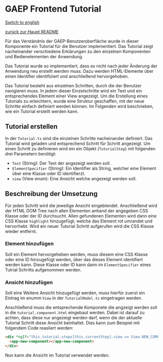 # GAEP Frontend Tutorial
[Switch to english](/Frontend/app/GAEP/src/app/components/tutorial/README.md)

[zurück zur Haupt README](/README.md)

Für das Verständnis der GAEP-Benutzeroberfläche wurde in dieser Komponente ein Tutorial für die Benutzer implementiert. Das Tutorial zeigt nacheinander verschiedene Erklärungen zu den einzelnen Komponenten und Bedienelementen der Anwendung.

Das Tutorial wurde so implementiert, dass es nicht nach jeder Änderung der Anwendung neu erstellt werden muss. Dazu werden HTML-Elemente über einen Identifier identifiziert und anschließend hervorgehoben. 

Das Tutorial besteht aus einzelnen Schritten, durch die der Benutzer navigieren muss. In jedem dieser Einzelschritte wird ein Text und ein entsprechendes Element einer View angezeigt. Um die Erstellung eines Tutorials zu erleichtern, wurde eine Struktur geschaffen, mit der neue Schritte einfach definiert werden können. Im Folgenden wird beschrieben, wie ein Tutorial erstellt werden kann.

## Tutorial erstellen
In der `Tutorial.ts` sind die einzelnen Schritte nacheinander definiert. Das Tutorial wird geladen und entsprechend Schritt für Schritt angezeigt. Um einen Schritt zu definieren wird ein ein Objekt (`TutorialStep`) mit folgenden drei Parametern benötigt:
- `Text` (String): Der Text der angezeigt werden soll.
- `ElementSpecifier` (String): Ein Identifier als String, welcher eine Element über eine Klasse oder ID identifierzt.
- `view` (View enum): Eine Ansicht welche angezeigt werden soll.

## Beschreibung der Umsetzung
Für jeden Schritt wird die jeweilige Ansicht eingeblendet. Anschließend wird der HTML DOM Tree nach allen Elementen anhand der angegeben CSS Klasse oder der ID durchsucht. Allen gefundenen Elementen wird dann eine CSS Klasse `highlight` hinzugefügt, welche das Element rot umrandet und hervorhebt. Wird ein neuer Tutorial Schritt aufgerufen wird die CSS Klasse wieder entfernt.


### Element hinzufügen
Soll ein Element hervorgeheben werden, muss diesem eine CSS Klasse oder eine ID hinzugefügt werden, über das dieses Element identifiert werden kann. Diese Klasse oder ID kann dann im `ElementSpecifier` eines Tutrial Schritts aufgenommen werden.

### Ansicht hinzufügen
Soll eine Weitere Ansicht hinzugefügt werden, muss hierfür zuerst ein Eintrag im enumm `View` in der `TutorialModel.ts` eingetragen werden. 

Anschließend muss die entsprechende Komponete die angzeigt werden soll in die `tutorial.component.html` eingebaut werden. Dabei ist darauf zu achten, dass diese nur angezeigt werden darf, wenn die der aktuelle Tutorial Schritt diese Ansicht beinhaltet. Dies kann zum Beispiel mit folgendem Code reasliert werden:

```html
<div *ngIf="this.tutorial.steps[this.currentStep].view == View.NEW_COMPONENT">
  <app-new-component></app-new-component>
</div>
```
Nun kann die Ansicht im Tutorial verwendet werden.

